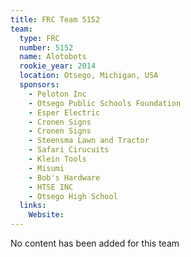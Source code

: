 ```yaml
---
title: FRC Team 5152
team:
  type: FRC
  number: 5152
  name: Alotobots
  rookie_year: 2014
  location: Otsego, Michigan, USA
  sponsors:
    - Peloton Inc
    - Otsego Public Schools Foundation
    - Esper Electric
    - Cronen Signs
    - Cronen Signs
    - Steensma Lawn and Tractor
    - Safari Cirucuits
    - Klein Tools
    - Misumi
    - Bob's Hardware
    - HTSE INC
    - Otsego High School
  links:
    Website: 
---
```

No content has been added for this team